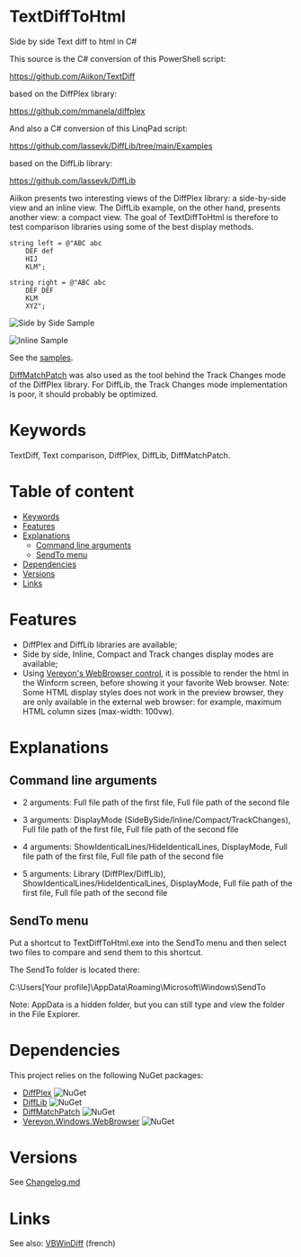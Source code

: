 # TextDiffToHtml
Side by side Text diff to html in C#

This source is the C# conversion of this PowerShell script:

https://github.com/Aiikon/TextDiff

based on the DiffPlex library:

https://github.com/mmanela/diffplex

And also a C# conversion of this LinqPad script:

https://github.com/lassevk/DiffLib/tree/main/Examples

based on the DiffLib library:

https://github.com/lassevk/DiffLib

Aiikon presents two interesting views of the DiffPlex library: a side-by-side view and an inline view. The DiffLib example, on the other hand, presents another view: a compact view. The goal of TextDiffToHtml is therefore to test comparison libraries using some of the best display methods.
```
string left = @"ABC abc
    DEF def
    HIJ
    KLM";

string right = @"ABC abc
    DEF DEF
    KLM
    XYZ";
```

![Side by Side Sample](https://raw.githubusercontent.com/Aiikon/TextDiff/master/Examples/SideBySideSample.png)

![Inline Sample](https://raw.githubusercontent.com/Aiikon/TextDiff/master/Examples/InlineSample.png)

See the [samples](http://patrice.dargenton.free.fr/CodesSources/TextDiffToHtmlSamples.html).

[DiffMatchPatch](https://github.com/google/diff-match-patch) was also used as the tool behind the Track Changes mode of the DiffPlex library. For DiffLib, the Track Changes mode implementation is poor, it should probably be optimized.

# Keywords
TextDiff, Text comparison, DiffPlex, DiffLib, DiffMatchPatch.

# Table of content
- [Keywords](#keywords)
- [Features](#features)
- [Explanations](#explanations)
    - [Command line arguments](#command-line-arguments)
    - [SendTo menu](#sendto-menu)
- [Dependencies](#dependencies)
- [Versions](#versions)
- [Links](#links)

# Features
- DiffPlex and DiffLib libraries are available;
- Side by side, Inline, Compact and Track changes display modes are available;
- Using [Vereyon's WebBrowser control](https://github.com/Vereyon/WebBrowser), it is possible to render the html in the Winform screen, before showing it your favorite Web browser. Note: Some HTML display styles does not work in the preview browser, they are only available in the external web browser: for example, maximum HTML column sizes (max-width: 100vw).

# Explanations

## Command line arguments

- 2 arguments: Full file path of the first file, Full file path of the second file

- 3 arguments: DisplayMode (SideBySide/Inline/Compact/TrackChanges), Full file path of the first file, Full file path of the second file

- 4 arguments: ShowIdenticalLines/HideIdenticalLines, DisplayMode, Full file path of the first file, Full file path of the second file

- 5 arguments: Library (DiffPlex/DiffLib), ShowIdenticalLines/HideIdenticalLines, DisplayMode, Full file path of the first file, Full file path of the second file

## SendTo menu
Put a shortcut to TextDiffToHtml.exe into the SendTo menu and then select two files to compare and send them to this shortcut.

The SendTo folder is located there:

C:\Users\[Your profile]\AppData\Roaming\Microsoft\Windows\SendTo

Note: AppData is a hidden folder, but you can still type and view the folder in the File Explorer.

# Dependencies

This project relies on the following NuGet packages:

- [DiffPlex](https://www.nuget.org/packages/DiffPlex/) ![NuGet](https://img.shields.io/nuget/v/DiffPlex.svg)
- [DiffLib](https://www.nuget.org/packages/DiffLib/) ![NuGet](https://img.shields.io/nuget/v/DiffLib.svg)
- [DiffMatchPatch](https://www.nuget.org/packages/DiffMatchPatch/) ![NuGet](https://img.shields.io/nuget/v/DiffMatchPatch.svg)
- [Vereyon.Windows.WebBrowser](https://www.nuget.org/packages/Vereyon.Windows.WebBrowser/) ![NuGet](https://img.shields.io/nuget/v/Vereyon.Windows.WebBrowser.svg)

# Versions

See [Changelog.md](Changelog.md)

# Links

See also: [VBWinDiff](https://github.com/PatriceDargenton/VBWinDiff) (french)